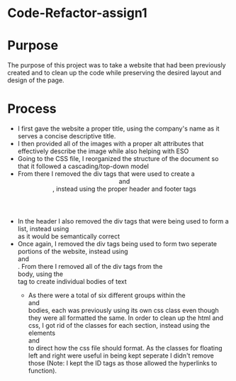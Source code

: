 # Code-Refactor-assign1

# Purpose 
The purpose of this project was to take a website that had been previously created and to clean up the code while preserving the desired layout and design of the page. 

# Process
* I first gave the website a proper title, using the company's name as it serves a concise descriptive title.
* I then provided all of the images with a proper alt attributes that effectively describe the image while also helping with ESO
* Going to the CSS file, I reorganized the structure of the document so that it followed a cascading/top-down model
* From there I removed the div tags that were used to create a <header> and <footer>, instead using the proper header and footer tags
* In the header I also removed the div tags that were being used to form a list, instead using <nav> as it would be semantically correct
* Once again, I removed the div tags being used to form two seperate portions of the website, instead using <main> and <aside>. From there I removed all of the div tags from the <main> body, using the <section> tag to create individual bodies of text 
    * As there were a total of six different groups within the <main> and <aside> bodies, each was previously using its own css class even though they were all formatted the same. In order to clean up the html and css, I got rid of the classes for each section, instead using the elements <section> and <aside> to direct how the css file should format. As the classes for floating left and right were useful in being kept seperate I didn't remove those (Note: I kept the ID tags as those allowed the hyperlinks to function). 

